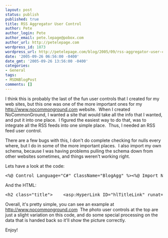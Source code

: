 ```yaml
---
layout: post
status: publish
published: true
title: RSS Aggregator User Control
author: Pete
author_login: Pete
author_email: pete.lepage@pobox.com
author_url: http://petelepage.com
wordpress_id: 1873
wordpress_url: http://petelepage.com/blog/2005/09/rss-aggregator-user-control/
date: '2005-09-26 06:56:00 -0400'
date_gmt: '2005-09-26 13:56:00 -0400'
categories:
- General
tags:
- MSDNBlogPost
comments: []
---
```

<p>I think this is probably the last of the fun user controls that I created for my web sites, but this one was one of the more important ones for my <a href="http://www.nocommonground.com/">http://www.nocommonground.com</a> website.&nbsp; When I created NoCommonGround, I wanted a site that would take all the info that I wanted, and put it into one place.&nbsp; I figured the easiest way to do that, was to integrate all the RSS feeds into one simple place.&nbsp; Thus, I needed an RSS feed user control.</p>
<p>There are a few bugs with this, I don't do complete checking for nulls every where, but I do in some of the more important places.&nbsp; I also import my own schema, because I was having problems pulling the schema down from other websites sometimes, and things weren't working right.</p>
<p>Lets have a look at the code:</p>
<pre>&lt;%@ Control Language="C#" ClassName="BlogAgg" %&gt;&lt;%@ Import Namespace="System.Data" %&gt;&lt;script runat="server"&gt;    public string BlogRSSFeed = "";    public string BlogTitle = "";    protected void Page_Load(object sender, EventArgs e)    {        if (!IsPostBack)        {            if (BlogRSSFeed == "")                this.Visible = false;            else            {                try                {                    DataSet dsBlog = null;                    dsBlog = (DataSet)Cache.Get(BlogRSSFeed);                    if (dsBlog == null)                    {                        System.Net.WebProxy myProxy = new System.Net.WebProxy("http://MyProxy/", true);                        dsBlog = new DataSet();                        System.Net.WebRequest wr = System.Net.WebRequest.Create(BlogRSSFeed);                        wr.Proxy = myProxy;                        System.Net.WebResponse wresp = wr.GetResponse();                        dsBlog.ReadXmlSchema(Server.MapPath("~") + "\App_Data\rss_schema.xsd");                        dsBlog.ReadXml(wresp.GetResponseStream(), XmlReadMode.IgnoreSchema);                        Cache.Add(BlogRSSFeed, dsBlog, null, DateTime.Now.AddHours(1), System.Web.Caching.Cache.NoSlidingExpiration, CacheItemPriority.Normal, null);                    }                    hlTitleLink.Text = BlogTitle;                    if (dsBlog.Tables["channel"].Rows[0]["link"] != System.DBNull.Value)                        hlTitleLink.NavigateUrl = (string)dsBlog.Tables["channel"].Rows[0]["link"];                    hlTitleLink.Text = BlogTitle;                    hlTitle.Text = (string)dsBlog.Tables["item"].Rows[0]["title"];                    hlTitle.NavigateUrl = (string)dsBlog.Tables["item"].Rows[0]["link"];                    if (dsBlog.Tables["item"].Rows[0]["description"] != System.DBNull.Value)                        lblEntry.Text = (string)dsBlog.Tables["item"].Rows[0]["description"];                    else                        lblEntry.Text = "";                                        int iRows = 10;                    if (dsBlog.Tables["item"].Rows.Count &lt; iRows)                        iRows = dsBlog.Tables["item"].Rows.Count;                    LiteralControl lcStart = new LiteralControl("&lt;ul&gt;");                    pnlRecent.Controls.Add(lcStart);                    for (int i = 1; i &lt; iRows; i++)                    {                        LiteralControl lcOpen = new LiteralControl("&lt;li&gt;");                        LiteralControl lcClose = new LiteralControl("&lt;/li&gt;");                        HyperLink hl = new HyperLink();                        hl.Text = (string)dsBlog.Tables["item"].Rows[i]["Title"];                        hl.NavigateUrl = (string)dsBlog.Tables["item"].Rows[i]["link"];                        hl.Target = "_blank";                        pnlRecent.Controls.Add(lcOpen);                        pnlRecent.Controls.Add(hl);                        pnlRecent.Controls.Add(lcClose);                    }                    LiteralControl lcStop = new LiteralControl("&lt;/ul&gt;");                    pnlRecent.Controls.Add(lcStop);                }                catch (Exception ex)                {                    if ((Request.QueryString["debug"] != null) &amp;&amp; (Request.QueryString["debug"].ToLower().Equals("true")))                    {                        lblEntry.Text = ex.ToString();                    }                    else                    {                        this.Visible = false;                    }                }            }        }    }&lt;/script&gt;</pre>
<p>And the HTML:</p>
<pre>&lt;h2 class="title"&gt;    &lt;asp:HyperLink ID="hlTitleLink" runat="server"/&gt;&lt;/h2&gt;&lt;div id="BorderDiv"&gt;&lt;table&gt;    &lt;tr&gt;        &lt;td style="vertical-align:top; text-align:justify;" width="60%"&gt;            &lt;h2&gt;            &lt;asp:HyperLink ID="hlTitle" runat="server" Target="_blank" Text="No Recent Entries" /&gt;            &lt;/h2&gt;            &lt;asp:Label ID="lblEntry" style="text-align: justify;" runat="server" &gt;            &lt;/asp:Label&gt;        &lt;/td&gt;        &lt;td style="vertical-align:top;" width="40%"&gt;            &lt;h2&gt;                Previous Entries:&lt;/h2&gt;            &lt;asp:Panel ID="pnlRecent" runat="server" /&gt;                    &lt;/td&gt;    &lt;/tr&gt;&lt;/table&gt;&lt;/div&gt;</pre>
<p>Overall, it's pretty simple, you can see an example at <a href="http://www.nocommonground.com/">http://www.nocommonground.com</a>&nbsp; The photo user controls at the top are just a slight variation on this code, and do some special processing on the data that is handed back so it'll show the picture correctly.</p>
<p>Enjoy!</p>
